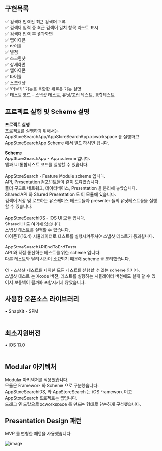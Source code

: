 ## 구현목록</br>

✅ 검색어 입력전 최근 검색어 목록</br>
✅ 검색어 입력 중 최근 검색어 일치 항목 리스트 표시</br>
✅ 검색어 입력 후 결과화면</br>
✅ 앱아이콘</br>
✅ 타이틀</br>
✅ 별점</br>
✅ 스크린샷</br>
✅ 상세화면</br>
✅ 앱아이콘</br>
✅ 타이틀</br>
✅ 스크린샷</br>
✅ ‘더보기’ 기능을 포함한 새로운 기능 설명</br>
✅ 테스트 코드 - 스냅샷 테스트, 유닛/고립 테스트, 통합테스트</br>

## 프로젝트 실행 및 Scheme 설명

**프로젝트 실행**</br>
프로젝트를 실행하기 위해서는 AppStoreSearchApp/AppStoreSearchApp.xcworkspace 를 실행하고 AppStoreSearchApp Scheme 에서 빌드 하시면 됩니다.</br>

**Scheme**</br>
AppStoreSearchApp - App scheme 입니다.</br>
앱과 UI 통합테스트 코드를 실행할 수 있습니다.</br>
</br>
AppStoreSearch - Feature Module scheme 입니다.</br>
API, Presentation 컴포넌트들이 같이 모여있습니다.</br>
폴더 구조로 네트워크, 데이터베이스, Presentation 을 분리해 놓았습니다.</br> 
Shared API 와 Shared Presentation 도 이 모듈에 있습니다.</br>
검색어 저장 및 로드하는 유스케이스 테스트들과 presenter 들의 유닛테스트들을 실행할 수
있습니다.</br>
</br>
AppStoreSearchiOS - iOS UI 모듈 입니다.</br>
Shared UI 도 여기에 있습니다.</br>
스냅샷 테스트를 실행할 수 있습니다.</br>
아이폰11(16.4) 시뮬레이터로 테스트를 실행시켜주셔야 스냅샷 테스트가 통과됩니다.</br>
</br>
AppStoreSearchAPIEndToEndTests</br>
API 와 직접 통신하는 테스트를 위한 scheme 입니다.</br>
다른 테스트와 달리 시간이 소요되기 때문에 scheme 을 분리했습니다.</br>
</br>
CI - 스냅샷 테스트를 제외한 모든 테스트를 실행할 수 있는 scheme 입니다.</br> 
스냅샷 테스트 는 Xcode 버전, 테스트를 실행하는 시뮬레이터 버전에도 실패 할 수 있어서 보틀넥이 될까봐 포함시키지 않았습니다.</br>

## 사용한 오픈소스 라이브러리</br>
• SnapKit - SPM</br>
</br>

## 최소지원버전</br>
• iOS 13.0</br>
</br>

## Modular 아키텍처
Modular 아키텍처를 적용했습니다.</br>
모듈은 Framework 와 Scheme 으로 구분했습니다.</br>
AppStoreSearchiOS, 와 AppStoreSearch 는 iOS Framework 이고
AppStoreSearch 프로젝트는 앱입니다.</br>
드래그 앤 드랍으로 xcworkspace 를 만드는 형태로 단순하게 구성했습니다.</br>

## Presentation Design 패턴
MVP 를 변형한 패턴을 사용했습니다</br>

![image](https://github.com/klioop/AppStoreSearch/assets/58622021/95487613-42fd-47dc-90d1-6a8575de9e7d)
